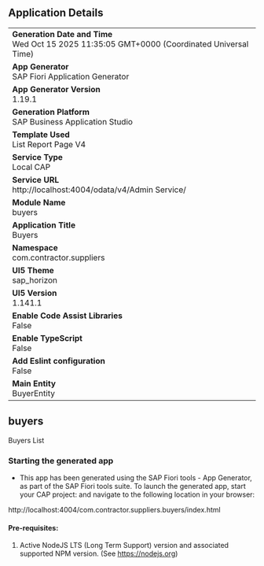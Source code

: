 ## Application Details
|               |
| ------------- |
|**Generation Date and Time**<br>Wed Oct 15 2025 11:35:05 GMT+0000 (Coordinated Universal Time)|
|**App Generator**<br>SAP Fiori Application Generator|
|**App Generator Version**<br>1.19.1|
|**Generation Platform**<br>SAP Business Application Studio|
|**Template Used**<br>List Report Page V4|
|**Service Type**<br>Local CAP|
|**Service URL**<br>http://localhost:4004/odata/v4/Admin Service/|
|**Module Name**<br>buyers|
|**Application Title**<br>Buyers|
|**Namespace**<br>com.contractor.suppliers|
|**UI5 Theme**<br>sap_horizon|
|**UI5 Version**<br>1.141.1|
|**Enable Code Assist Libraries**<br>False|
|**Enable TypeScript**<br>False|
|**Add Eslint configuration**<br>False|
|**Main Entity**<br>BuyerEntity|

## buyers

Buyers List

### Starting the generated app

-   This app has been generated using the SAP Fiori tools - App Generator, as part of the SAP Fiori tools suite.  To launch the generated app, start your CAP project:  and navigate to the following location in your browser:

http://localhost:4004/com.contractor.suppliers.buyers/index.html

#### Pre-requisites:

1. Active NodeJS LTS (Long Term Support) version and associated supported NPM version.  (See https://nodejs.org)


